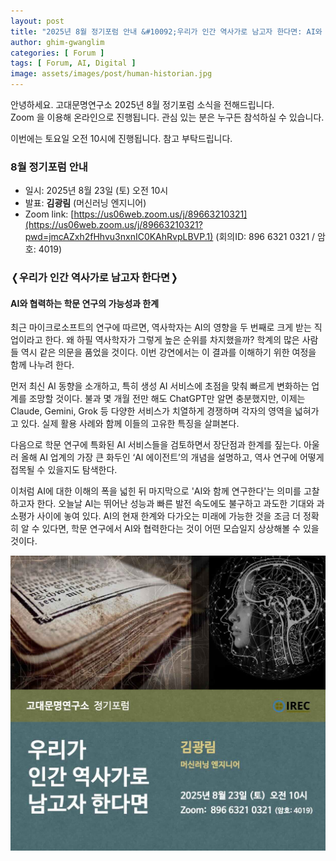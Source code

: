```yaml
---
layout: post
title: "2025년 8월 정기포럼 안내 &#10092;우리가 인간 역사가로 남고자 한다면: AI와 협력하는 학문 연구의 가능성과 한계&#10093;"
author: ghim-gwanglim
categories: [ Forum ]
tags: [ Forum, AI, Digital ]
image: assets/images/post/human-historian.jpg
---
```


안녕하세요. 고대문명연구소 2025년 8월 정기포럼 소식을 전해드립니다.<br> 
Zoom 을 이용해 온라인으로 진행됩니다. 관심 있는 분은 누구든 참석하실 수 있습니다.

이번에는 토요일 오전 10시에 진행됩니다. 참고 부탁드립니다. 


### 8월 정기포럼 안내

- 일시: 2025년 8월 23일 (토) 오전 10시
- 발표: __김광림__ (머신러닝 엔지니어)
- Zoom link: [https://us06web.zoom.us/j/89663210321](https://us06web.zoom.us/j/89663210321?pwd=jmcAZxh2fHhvu3nxnIC0KAhRvpLBVP.1)
  (회의ID: 896 6321 0321 / 암호: 4019)


### &#10092;우리가 인간 역사가로 남고자 한다면&#10093;
#### AI와 협력하는 학문 연구의 가능성과 한계

최근 마이크로소프트의 연구에 따르면, 역사학자는 AI의 영향을 두 번째로 크게 받는 직업이라고 한다. 왜 하필 역사학자가 그렇게 높은 순위를 차지했을까? 학계의 많은 사람들 역시 같은 의문을 품었을 것이다. 이번 강연에서는 이 결과를 이해하기 위한 여정을 함께 나누려 한다.

먼저 최신 AI 동향을 소개하고, 특히 생성 AI 서비스에 초점을 맞춰 빠르게 변화하는 업계를 조망할 것이다. 불과 몇 개월 전만 해도 ChatGPT만 알면 충분했지만, 이제는 Claude, Gemini, Grok 등 다양한 서비스가 치열하게 경쟁하며 각자의 영역을 넓혀가고 있다. 실제 활용 사례와 함께 이들의 고유한 특징을 살펴본다.

다음으로 학문 연구에 특화된 AI 서비스들을 검토하면서 장단점과 한계를 짚는다. 아울러 올해 AI 업계의 가장 큰 화두인 ‘AI 에이전트’의 개념을 설명하고, 역사 연구에 어떻게 접목될 수 있을지도 탐색한다.

이처럼 AI에 대한 이해의 폭을 넓힌 뒤 마지막으로 'AI와 함께 연구한다'는 의미를 고찰하고자 한다. 오늘날 AI는 뛰어난 성능과 빠른 발전 속도에도 불구하고 과도한 기대와 과소평가 사이에 놓여 있다. AI의 현재 한계와 다가오는 미래에 가능한 것을 조금 더 정확히 알 수 있다면, 학문 연구에서 AI와 협력한다는 것이 어떤 모습일지 상상해볼 수 있을 것이다.
<br>


![](/assets/images/post/irec-seminar-poster-2025-08.jpg)
